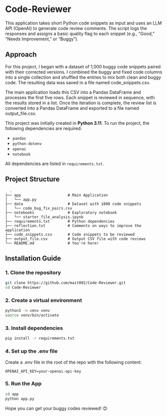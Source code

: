 # Code-Reviewer

This application takes short Python code snippets as input and uses an LLM API (OpenAI) to generate code review comments. The script logs the responses and assigns a basic quality flag to each snippet (e.g., “Good,” “Needs Improvement,” or “Buggy”).

## Approach
For this project, I began with a dataset of 1,000 buggy code snippets paired with their corrected versions. I combined the buggy and fixed code columns into a single collection and shuffled the entries to mix both clean and buggy code. The resulting data was saved in a file named code_snippets.csv.

The main application loads this CSV into a Pandas DataFrame and processes the first five rows. Each snippet is reviewed in sequence, with the results stored in a list. Once the iteration is complete, the review list is converted into a Pandas DataFrame and exported to a file named output_file.csv.

This project was initially created in **Python 3.11**. To run the project, the following dependencies are required:
- `pandas`
- `python-dotenv`
- `openai`
- `notebook`

All dependencies are listed in `requirements.txt`.

## Project Structure 

```
  .
├── app                     # Main Application
│   └── app.py
├── data                    # Dataset with 1000 code snippets
│   └── code_bug_fix_pairs.csv
├── notebooks               # Exploratory notebook
│   └── starter_file_analysis.ipynb
├── requirements.txt        # Python dependencies
├── reflection.txt          # Comments on ways to improve the application
├── code_snippets.csv       # Code snippets to be reviewed
├── output_file.csv         # Output CSV file with code reviews
└── README.md               # You're here!

```


## Installation Guide
### 1. Clone the repository

```bash
git clone https://github.com/mait002/Code-Reviewer.git
cd Code-Reviewer
```

### 2. Create a virtual environment
```bash
python3 -m venv venv
source venv/bin/activate
```

### 3. Install dependencies
```bash 
pip install -r requirements.txt
```

### 4. Set up the .env file
Create a .env file in the root of the repo with the following content:
```env
OPENAI_API_KEY=your-openai-api-key
```

### 5. Run the App
```bash
cd app
python app.py
```

Hope you can get your buggy codes reviewed! 😊


